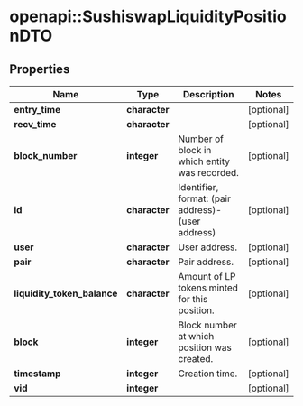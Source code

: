 # openapi::SushiswapLiquidityPositionDTO


## Properties
Name | Type | Description | Notes
------------ | ------------- | ------------- | -------------
**entry_time** | **character** |  | [optional] 
**recv_time** | **character** |  | [optional] 
**block_number** | **integer** | Number of block in which entity was recorded. | [optional] 
**id** | **character** | Identifier, format: (pair address)-(user address) | [optional] 
**user** | **character** | User address. | [optional] 
**pair** | **character** | Pair address. | [optional] 
**liquidity_token_balance** | **character** | Amount of LP tokens minted for this position. | [optional] 
**block** | **integer** | Block number at which position was created. | [optional] 
**timestamp** | **integer** | Creation time. | [optional] 
**vid** | **integer** |  | [optional] 


